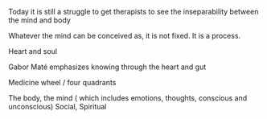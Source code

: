 Today it is still a struggle to get therapists to see the inseparability between the mind and body

Whatever the mind can be conceived as, it is not fixed. It is a process. 

Heart and soul

Gabor Maté emphasizes knowing through the heart and gut

Medicine wheel / four quadrants

The body, the mind ( which includes emotions, thoughts, conscious and unconscious)
Social, Spiritual